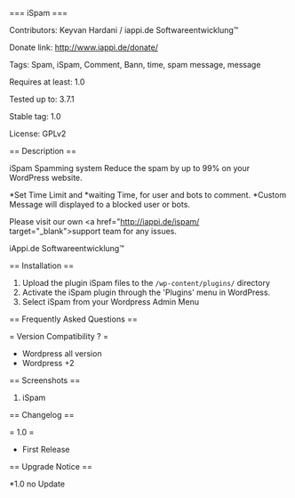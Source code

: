 === iSpam ===

Contributors: Keyvan Hardani / iappi.de Softwareentwicklung™

Donate link: http://www.iappi.de/donate/

Tags: Spam, iSpam, Comment, Bann, time, spam message, message

Requires at least: 1.0

Tested up to: 3.7.1

Stable tag: 1.0

License: GPLv2

== Description ==

iSpam Spamming system Reduce the spam by up to 99% on your WordPress website.

*Set Time Limit and *waiting Time, for user and bots to comment. *Custom Message will displayed to a blocked user or bots. 

Please visit our own <a href="http://iappi.de/ispam/ target="_blank">support team</a> for any issues. 


iAppi.de Softwareentwicklung™

== Installation ==

1. Upload the plugin iSpam files to the `/wp-content/plugins/` directory
2. Activate the iSpam plugin through the 'Plugins' menu in WordPress.
3. Select iSpam from your Wordpress Admin Menu

== Frequently Asked Questions ==

= Version Compatibility ? =

* Wordpress all version
* Wordpress +2

== Screenshots ==

1. iSpam

== Changelog ==


= 1.0 =
* First Release

== Upgrade Notice ==

*1.0 no Update
